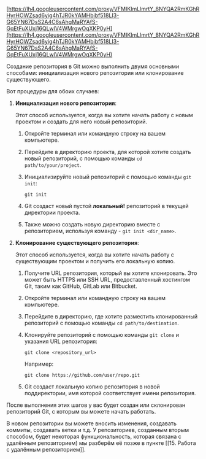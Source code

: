 [https://lh4.googleusercontent.com/proxy/VFMIKImLlmrtY_8NYQA2RmKGhRHyrHOWZsad6yig4hTJR0kYAMHbibf518LI3-G65YN67DsS2A4C6sAhgMaRYAfS-GqEtFuXUxj16QLwlV4WMrgwOqXKP0yH](https://lh4.googleusercontent.com/proxy/VFMIKImLlmrtY_8NYQA2RmKGhRHyrHOWZsad6yig4hTJR0kYAMHbibf518LI3-G65YN67DsS2A4C6sAhgMaRYAfS-GqEtFuXUxj16QLwlV4WMrgwOqXKP0yH)

Создание репозитория в Git можно выполнить двумя основными способами: инициализация нового репозитория или клонирование существующего.

Вот процедуры для обоих случаев:

1. **Инициализация нового репозитория**:
    
    Этот способ используется, когда вы хотите начать работу с новым проектом и создать для него новый репозиторий.
    
    1. Откройте терминал или командную строку на вашем компьютере.
    2. Перейдите в директорию проекта, для которой хотите создать новый репозиторий, с помощью команды `cd path/to/your/project`.
    3. Инициализируйте новый репозиторий с помощью команды `git init`:
        
        ```Shell
        git init
        ```
        
    4. Git создаст новый пустой **локальный!** репозиторий в текущей директории проекта.
    5. Также можно создать новую директорию вместе с репозиторием, используя команду - `git init <dir_name>`.
2. **Клонирование существующего репозитория**:
    
    Этот способ используется, когда вы хотите начать работу с существующим проектом и получить его локальную копию.
    
    1. Получите URL репозитория, который вы хотите клонировать. Это может быть HTTPS или SSH URL, предоставленный хостингом Git, таким как GitHub, GitLab или Bitbucket.
    2. Откройте терминал или командную строку на вашем компьютере.
    3. Перейдите в директорию, где хотите разместить клонированный репозиторий с помощью команды `cd path/to/destination`.
    4. Клонируйте репозиторий с помощью команды `git clone` и указания URL репозитория:
        
        ```Shell
        git clone <repository_url>
        ```
        
        Например:
        
        ```Shell
        git clone https://github.com/user/repo.git
        ```
        
    5. Git создаст локальную копию репозитория в новой поддиректории, имя которой соответствует имени репозитория.

После выполнения этих шагов у вас будет создан или склонирован репозиторий Git, с которым вы можете начать работать.

В новом репозитории вы можете вносить изменения, создавать коммиты, создавать ветки и т.д. У репозиториев, созданным вторым способом, будет некоторая функциональность, которая связана с удалённым репозиторием) мы разберём её позже в пункте [[15. Работа с удалённым репозиторием]].